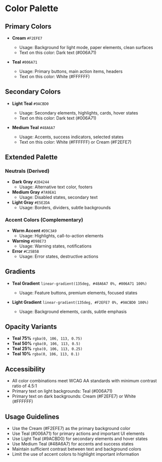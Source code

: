 # Color Palette

## Primary Colors

- **Cream** `#F2EFE7`
  - Usage: Background for light mode, paper elements, clean surfaces
  - Text on this color: Dark text (#006A71)

- **Teal** `#006A71`
  - Usage: Primary buttons, main action items, headers
  - Text on this color: White (#FFFFFF)

## Secondary Colors

- **Light Teal** `#9ACBD0`
  - Usage: Secondary elements, highlights, cards, hover states
  - Text on this color: Dark text (#006A71)

- **Medium Teal** `#48A6A7`
  - Usage: Accents, success indicators, selected states
  - Text on this color: White (#FFFFFF) or Cream (#F2EFE7)

## Extended Palette

### Neutrals (Derived)
- **Dark Gray** `#2D4244`
  - Usage: Alternative text color, footers
- **Medium Gray** `#7A9EA1`
  - Usage: Disabled states, secondary text
- **Light Gray** `#E5E2DA`
  - Usage: Borders, dividers, subtle backgrounds

### Accent Colors (Complementary)
- **Warm Accent** `#D9C3A9`
  - Usage: Highlights, call-to-action elements
- **Warning** `#D98E73`
  - Usage: Warning states, notifications
- **Error** `#C25B5B`
  - Usage: Error states, destructive actions

## Gradients

- **Teal Gradient** `linear-gradient(135deg, #48A6A7 0%, #006A71 100%)`
  - Usage: Feature buttons, premium elements, focused states

- **Light Gradient** `linear-gradient(135deg, #F2EFE7 0%, #9ACBD0 100%)`
  - Usage: Background elements, cards, subtle emphasis

## Opacity Variants

- **Teal 75%** `rgba(0, 106, 113, 0.75)`
- **Teal 50%** `rgba(0, 106, 113, 0.5)`
- **Teal 25%** `rgba(0, 106, 113, 0.25)`
- **Teal 10%** `rgba(0, 106, 113, 0.1)`

## Accessibility

- All color combinations meet WCAG AA standards with minimum contrast ratio of 4.5:1
- Primary text on light backgrounds: Teal (#006A71)
- Primary text on dark backgrounds: Cream (#F2EFE7) or White (#FFFFFF)

## Usage Guidelines

- Use the Cream (#F2EFE7) as the primary background color
- Use Teal (#006A71) for primary actions and important UI elements
- Use Light Teal (#9ACBD0) for secondary elements and hover states
- Use Medium Teal (#48A6A7) for accents and success states
- Maintain sufficient contrast between text and background colors
- Limit the use of accent colors to highlight important information
